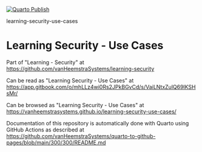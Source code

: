 [![Quarto Publish](https://github.com/vanHeemstraSystems/learning-security-initiative/actions/workflows/publish.yml/badge.svg)](https://github.com/vanHeemstraSystems/learning-security-initiative/actions/workflows/publish.yml)

learning-security-use-cases
# Learning Security - Use Cases

Part of "Learning - Security" at https://github.com/vanHeemstraSystems/learning-security

Can be read as "Learning Security - Use Cases" at https://app.gitbook.com/o/mhLLz4wi0Rs2JPkBGvCd/s/VaiLNtxZulQ69lKSHsMr/

Can be browsed as "Learning Security - Use Cases" at https://vanheemstrasystems.github.io/learning-security-use-cases/

Documentation of this repository is automatically done with Quarto using GitHub Actions as described at https://github.com/vanHeemstraSystems/quarto-to-github-pages/blob/main/300/300/README.md
